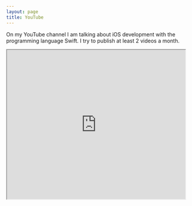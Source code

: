 ```yaml
---
layout: page
title: YouTube
---
```


On my YouTube channel I am talking about iOS development with the programming language Swift. I try to publish at least 2 videos a month.

<iframe src="http://www.youtube.com/embed/?listType=user_uploads&list=YOURCHANNELNAME" width="480" height="400"></iframe>
